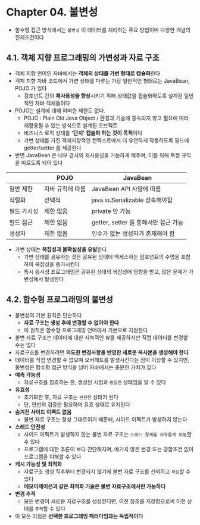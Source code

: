 # Chapter 04. 불변성
- 함수형 접근 방식에서는 `불변성` 이 데이터를 처리하는 주요 방법이며 다양한 개념의 전제조건이다

## 4.1. 객체 지향 프로그래밍의 가변성과 자료 구조
- 객체 지향 언어인 자바에서는 **객체의 상태를 가변 형태로 캡슐화**한다
- 객체 지향 자바 코드에서 가변 상태를 다루는 가장 일반적인 형태로는 JavaBean, POJO 가 있다
  - 컴포넌트 간의 **재사용성을 향상**시키기 위해 상태값을 캡슐화하도록 설계된 일반적인 자바 객체들이다
- POJO는 설계에 대해 어떠한 제한도 없다.
  - POJO : Plain Old Java Object / 환경과 기술에 종속되지 않고 필요에 따라 재활용될 수 있는 방식으로 설계된 오브젝트
  - 비즈니스 로직 상태를 **'단지' 캡슐화 하는 것이 목적**이다
  - 가변 상태를 가진 객체지향적인 컨텍스트에서 더 유연하게 작동하도록 필드에 getter/setter 를 제공한다
- 반면 JavaBean 은 내부 검사와 재사용성을 가능하게 해주며, 이를 위해 특정 규칙을 따르도록 되어 있다

| | POJO | JavaBean |
|---|------|---|
| 일반 제한 |자바 규칙에 따름|JavaBean API 사양에 따름|
| 직렬화 |선택적|java.io.Serializable 상속해야함|
| 필드 가시성 |제한 없음|private 만 가능|
| 필드 접근 |제한 없음|getter, setter 를 통해서만 접근 가능|
| 생성자 |제한 없음|인수가 없는 생성자가 존재해야 함|

- 가변 상태는 **복잡성과 불확실성을 유발**한다
  - 가변 상태를 공유하는 것은 공유된 상태에 액세스하는 컴포넌트의 수명을 포함하여 복잡성을 증가시킨다
  - 특시 동시성 프로그래밍은 공유된 상태의 복잡성에 영향을 받고, 많은 문제가 가변성에서 발생한다

## 4.2. 함수형 프로그래밍의 불변성
- 불변성의 기본 원칙은 단순하다
  - **자료 구조는 생성 후에 변경할 수 없어야 한다**
  - 이 원칙은 함수형 프로그래밍 언어에서 기본으로 지원한다
- 불변 자료 구조는 데이터에 대한 지속적인 뷰를 제공하지만 직접 데이터를 변경할 수는 없다
- 자료구조를 변경하려면 **의도한 변경사항을 반영한 새로운 복사본을 생성해야 한다**
- 데이터를 직접 변경할 수 없으며 오버헤드를 발생시킨다는 점이 이상할 수 있지만, 불변성은 함수형 접근 방식을 넘어 자바에서는 충분한 가치가 있다
- **예측 가능성**
  - 자료구조를 참조하는 한, 생성된 시점과 `동일한` 상태임을 알 수 있다
- **유효성**
  - 초기화한 후, 자료 구조는 `완전한` 상태가 된다
  - 단, 한번의 검증만 필요하며 유효 상태로 유지된다
- **숨겨진 사이드 이펙트 없음**
  - 불변 자료 구조는 항상 그대로이기 때문에, 사이드 이펙트가 발생하지 않는다
- **스레드 안전성**
  - 사이드 이펙트가 발생하지 않는 불변 자료 구조는 `스레드 경계를 자유롭게 이동`할 수 있다
  - 프로그램에 대한 추론이 보다 간단해지며, 예기치 않은 변경 또는 경합조건 없이 프로그램을 이해할 수 있다
- **캐시 가능성 및 최적화**
  - 자료구조 생성 직후부터 변경되지 않기에 불변 자료 구조를 신뢰하고 `캐싱`할 수 있다
  - **메모이제이션과 같은 최적화 기술은 불변 자료구조에서만 가능하다**
- **변경 추적**
  - 모든 변경이 새로운 자료구조를 생성한다면, 이전 참조를 저장함으로써 이전 상태를 `추적`할 수 있다
- 이 모든 이점은 **선택한 프로그래밍 패러다임과는 독립적이다**